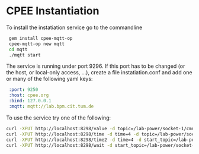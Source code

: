 # CPEE Instantiation

To install the instatiation service go to the commandline

```bash
 gem install cpee-mqtt-op
 cpee-mqtt-op new mqtt
 cd mqtt
 ./mqtt start
```

The service is running under port 9296. If this port has to be changed (or the
host, or local-only access, ...), create a file instatiation.conf and add one
or many of the following yaml keys:

```yaml
 :port: 9250
 :host: cpee.org
 :bind: 127.0.0.1
 :mqtt: mqtt://lab.bpm.cit.tum.de
```

To use the service try one of the following:

```bash
curl -XPUT http://localhost:8298/value -d topic=/lab-power/socket-1/cmnd/POWER -d value=off
curl -XPUT http://localhost:8298/time -d time=4 -d topic=/lab-power/socket-1/cmnd/POWER -d start=on -d stop=off
curl -XPUT http://localhost:8298/time2 -d time=4 -d start_topic=/lab-power/socket-1/cmnd/POWER -d start_value=on -d stop_topic=/lab-power/socket-1/cmnd/POWER -d stop_value=off
curl -XPUT http://localhost:8298/wait -d start_topic=/lab-power/socket-1/cmnd/POWER -d start_value=on -d stop_topic=/lab-power/socket-1/cmnd/POWER -d stop_value=off
```

